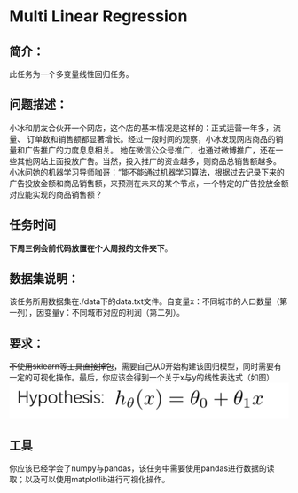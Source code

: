 # Multi Linear Regression
## 简介：
此任务为一个多变量线性回归任务。
## 问题描述：
小冰和朋友合伙开一个网店，这个店的基本情况是这样的：正式运营一年多，流量、 订单数和销售额都显著增长。经过一段时间的观察，小冰发现网店商品的销量和广告推广的力度息息相关。
她在微信公众号推广，也通过微博推广，还在一些其他网站上面投放广告。当然，投入推广的资金越多，则商品总销售额越多。
小冰问她的机器学习导师咖哥：“能不能通过机器学习算法，根据过去记录下来的广告投放金额和商品销售额，来预测在未来的某个节点，一个特定的广告投放金额对应能实现的商品销售额？
## 任务时间
**下周三例会前代码放置在个人周报的文件夹下**。
## 数据集说明：
该任务所用数据集在./data下的data.txt文件。自变量x：不同城市的人口数量（第一列），因变量y：不同城市对应的利润（第二列）。
## 要求：
~~不使用sklearn等工具直接掉包~~，需要自己从0开始构建该回归模型，同时需要有一定的可视化操作。最后，你应该会得到一个关于x与y的线性表达式（如图）  
![image](https://github.com/JNAIC/24_reports/blob/main/Task/Simple%20%20Linear%20Regression/img/Hypothesis.png)
## 工具
你应该已经学会了numpy与pandas，该任务中需要使用pandas进行数据的读取；以及可以使用matplotlib进行可视化操作。


